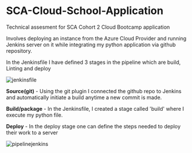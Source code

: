 # SCA-Cloud-School-Application
Technical assesment for SCA Cohort 2 Cloud Bootcamp application

Involves deploying an instance from the Azure Cloud Provider and running Jenkins server on it while integrating my python application via github repository.

In the Jenkinsfile I have defined 3 stages in the pipeline which are build, Linting and deploy

![jenkinsfile](https://user-images.githubusercontent.com/42536943/126755704-60fcbe4c-e8a8-469b-85a1-7353ed62857e.JPG)

**Source(git)** - Using the git plugin I connected the github repo to Jenkins and automatically initiate a build anytime a new commit is made.

**Build/package** - In the Jenkinsfile, I created a stage called 'build' where I execute my python file.

**Deploy** - In the deploy stage one can define the steps needed to deploy their work to a server

![pipelinejenkins](https://user-images.githubusercontent.com/42536943/126755318-8cf3063e-7f0b-489c-8a84-f19f409e3220.JPG)

